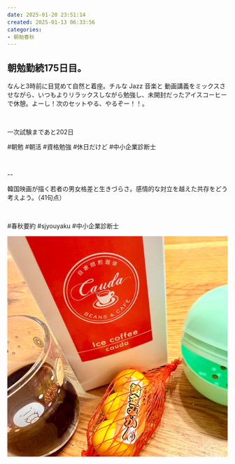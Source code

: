 ```yaml
---
date: 2025-01-20 23:51:14
created: 2025-01-13 06:33:56
categories:
- 朝勉春秋
---
```


## 朝勉勤続175日目。

なんと3時前に目覚めて自然と着座。チルな Jazz 音楽と 動画講義をミックスさせながら、いつもよりリラックスしながら勉強し、未開封だったアイスコーヒーで休憩。よーし！次のセットやる、やるぞー！！。

<br>

一次試験まであと202日

#朝勉 #朝活 #資格勉強 #休日だけど #中小企業診断士

<br>

\--

韓国映画が描く若者の男女格差と生きづらさ。感情的な対立を越えた共存をどう考えよう。（41句点）  

<br>

#春秋要約 #sjyouyaku #中小企業診断士

![](Files/IMG_0626.jpeg)